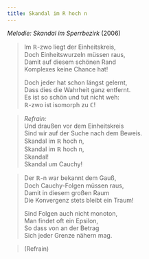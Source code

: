 ```yaml
---
title: Skandal im R hoch n
---
```


*Melodie: Skandal im Sperrbezirk* (2006)

> Im ℝ-zwo liegt der Einheitskreis,\
> Doch Einheitswurzeln müssen raus,\
> Damit auf diesem schönen Rand\
> Komplexes keine Chance hat!
>
> Doch jeder hat schon längst gelernt,\
> Dass dies die Wahrheit ganz entfernt.\
> Es ist so schön und tut nicht weh:\
> ℝ-zwo ist isomorph zu ℂ!

> *Refrain:*\
> Und draußen vor dem Einheitskreis\
> Sind wir auf der Suche nach dem Beweis.\
> Skandal im ℝ hoch n,\
> Skandal im ℝ hoch n,\
> Skandal!\
> Skandal um Cauchy!

> Der ℝ-n war bekannt dem Gauß,\
> Doch Cauchy-Folgen müssen raus,\
> Damit in diesem großen Raum\
> Die Konvergenz stets bleibt ein Traum!
>
> Sind Folgen auch nicht monoton,\
> Man findet oft ein Epsilon,\
> So dass von an der Betrag\
> Sich jeder Grenze nähern mag.

> (Refrain)
